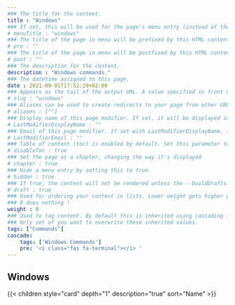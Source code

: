 ```yaml
---
### The title for the content.
title : "Windows"
### If set, this will be used for the page's menu entry (instead of the `title` attribute)
# menuTitle : "windows"
### The title of the page in menu will be prefixed by this HTML content
# pre : ""
### The title of the page in menu will be postfixed by this HTML content
# post : ""
### The description for the content.
description : "Windows commands."
### The datetime assigned to this page.
date : 2021-09-01T17:52:29+02:00
### Appears as the tail of the output URL. A value specified in front matter will override the segment of the URL based on the filename.
# slug : "windows"
### Aliases can be used to create redirects to your page from other URLs.
# aliases : [""]
### Display name of this page modifier. If set, it will be displayed in the footer.
# LastModifierDisplayName : ""
### Email of this page modifier. If set with LastModifierDisplayName, it will be displayed in the footer
# LastModifierEmail : ""
### Table of content (toc) is enabled by default. Set this parameter to true to disable it.
# disableToc : true
### Set the page as a chapter, changing the way it's displayed
# chapter : true
### Hide a menu entry by setting this to true
# hidden : true
### If true, the content will not be rendered unless the --buildDrafts flag is passed to the hugo command.
# draft : true
### Used for ordering your content in lists. Lower weight gets higher precedence. So content with lower weight will come first.
### 0 does nothing !
weight : 0
### Used to tag content. By default this is inherited using cascading from _index.md files
### Only set of you want to overwrite these inherited values.
tags: ["Commands"]
cascade:
    tags: ['Windows Commands']
    pre: '<i class="fas fa-terminal"></i> '
---
```


## Windows

{{< children style="card" depth="1" description="true" sort="Name" >}}
